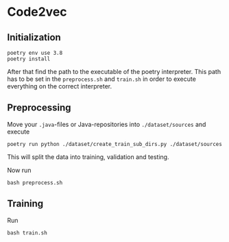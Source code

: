 # Code2vec

## Initialization
 ```
 poetry env use 3.8
 poetry install
 ```

After that find the path to the executable of the poetry interpreter. This path has to be set in the `preprocess.sh` and
`train.sh` in order to execute everything on the correct interpreter.

## Preprocessing
Move your `.java`-files or Java-repositories into `./dataset/sources` and execute 
```
poetry run python ./dataset/create_train_sub_dirs.py ./dataset/sources
```
This will split the data into training, validation and testing.

Now run 
```
bash preprocess.sh
```

## Training

Run 
```
bash train.sh
```

